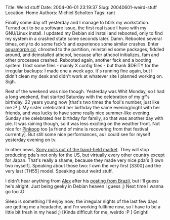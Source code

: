 Title: Weird stuff
Date: 2004-06-01 23:19:37
Slug: 20040601-weird-stuff
Location: Home
Authors: Michiel Scholten
Tags: rant

<p>Finally some day off yesterday and I manage to b0rk my workstation. Turned out to be a software issue, the first real issue I have with my GNU/Linux install. I updated my Debian sid install and rebooted, only to find my system in a crashed state some seconds later. Damn. Rebooted several times, only to do some fsck's and experience some similar crashes. Enter <a href="/?section=linux&amp;page=aquamorph">aquamorph cd</a>, chrooted to the partition, reinstalled some packages, fiddled around, and deinstalled athcool, because after athcool initializes, fam and other processes crashed. Rebooted again, another fsck and a booting system. I lost some files - mainly X config files - but thank $DEITY for the irregular backups: I made one a week ago. It's running fine again, but I didn't clean my desk and didn't work at whatever site I planned working on. Sigh.</p>

<p>Rest of the weekend was nice though. Yesterday was Whit Monday, so I had a long weekend, that started Saturday with the celebration of my gf's birthday. 22 years young now [that's two times the fool's number, just like me :P ]. My sister celebrated her birthday the same evening/night with her friends, and was lucky to have some really nice summer-like evening. Sunday she celebrated her birthday for family, so that was another day with pie. It was raining though, so it was less exciting on the weather front. Not nice for <a href="http://pinkpop.nl/">Pinkpop</a> too [a friend of mine is recovering from that festival currently]. But still some nice performances, as I could see for myself yesterday evening on tv.</p>

<p>In other news, <a href="http://www.mobilewhack.com/pda/sony/sony_pulls_out_of_us_handheld_market.html">Sony pulls out of the hand-held market</a>. They will stop producing pda's not only for the US, but virtually every other country except for Japan. That's really a shame, because they made very nice pda's [I own two myself]. Speaking about those two: I own the very first [S300] and the very last [TH55] model. Speaking about weird stuff.</p>

<p>I didn't hear anything from <a href="http://alextreme.org/">Alex</a> after his <a href="http://am.xs4all.nl/drupal/?q=node/view/155">posting from Brazil</a>, but I'll guess he's alright. Just being geeky in Debian heaven I guess ;) Next time I wanna go too :D</p>

<p>Sleep is something I'll enjoy now; the irregular nights of the last few days are getting me a headache, and I'm working fulltime now, so I have to be a little bit fresh in my head ;) [Kinda difficult for me, weirdo :P ] Gnight!</p>